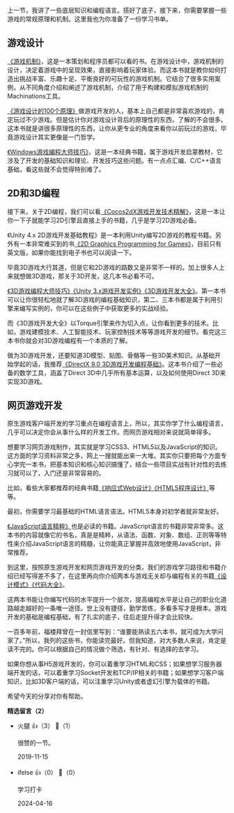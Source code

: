 上一节，我讲了一些底层知识和编程语言。搭好了底子，接下来，你需要掌握一些游戏的常规原理和机制。这里我也为你准备了一份学习书单。

## 游戏设计

[《游戏机制》](https://book.douban.com/subject/25859579/)，这是一本策划和程序员都可以看的书。在游戏设计中，游戏机制的设计，决定着游戏中的呈现效果，直接影响着玩家体验。而这本书就是教你如何打造出挑战丰富、乐趣十足、平衡良好的可玩性的游戏机制。它结合了很多实用案例，从不同角度介绍和阐述了游戏机制，介绍了用于构建和模拟游戏机制的Machinations工具。

[《游戏设计的100个原理》](https://book.douban.com/subject/26318335/)做游戏开发的人，基本上自己都是非常喜欢游戏的，肯定玩过不少游戏。但是估计你对游戏设计背后的原理性的东西，了解的不会很多。这本书就是讲很多原理性的东西，让你从更专业的角度来看你以前玩过的游戏，毕竟游戏设计其实更像是一门哲学。

[《Windows游戏编程大师技巧》](https://book.douban.com/subject/1230286/)，这是一本经典书籍，属于游戏开发启蒙教材，它涉及了开发的基础知识和理论、开发技巧这些问题。有一点点汇编、C/C++语言基础，看这些就不会觉得特别难了。

## 2D和3D编程

接下来，关于2D编程，我们可以看[《Cocos2dX游戏开发技术精解》](https://book.douban.com/subject/24733748/)，这是一本让你一下子就能学习2D引擎且直接上手的书籍，几乎是学习2D游戏必备。

《Unity 4.x 2D游戏开发基础教程》是一本利用Unity编写2D游戏的教程书籍。另外有一本非常难买到的书[《2D Graphics Programming for Games》](https://book.douban.com/subject/20116832/)，目前只有英文版，如果你能找到电子书也可以阅读一下。

毕竟3D游戏大行其道，但是它和2D游戏的路数又是非常不一样的。加上很多人上来就想做3D游戏，那关于3D开发，这几本书必看不可。

[《3D游戏编程大师技巧》](https://book.douban.com/subject/1321769/)[《Unity 3.x游戏开发实例》](https://book.douban.com/subject/25916788/)[《3D游戏开发大全》](https://book.douban.com/subject/1488758/)。第一本书可以让你很轻松地就了解3D游戏的编程基础知识，第二、三本书都是属于利用引擎来编写实例的，你可以在这些例子中获取更多的实战经验。

而《3D游戏开发大全》以Torque引擎来作为切入点，让你看到更多的技术。比如，游戏建模技术、人工智能技术、玩家控制技术等等游戏开发的细节。看完这三本书你就会对3D游戏编程有一个本质的了解。

做为3D游戏开发，还要知道3D模型、贴图、骨骼等一些3D美术知识。从基础开始学起的话，我推荐[《DirectX 9.0 3D游戏开发编程基础》](https://book.douban.com/subject/2111771/)。这本书介绍了一些必备的数学工具，涵盖了Direct 3D中几乎所有基本运算，以及如何使用Direct 3D来实现3D游戏。

## 网页游戏开发

原生游戏客户端开发的学习重点在编程语言上，所以，其实你学了什么编程语言，几乎可以决定你会从事什么样的开发工作。而网页游戏相对来说就简单得多。

想要学习网页游戏制作，其实就是学习CSS3、HTML5以及JavaScript的知识。这方面的学习资料非常之多，网上一搜就能出来一大堆。其实你只要把每个方面专心学完一本书，把基本知识和核心知识搞懂了，结合一些项目实战有针对性的去练习就可以了，入门还是非常容易的。

比如，看些大家都推荐的经典书籍[《响应式Web设计》](https://book.douban.com/subject/20390374/)[《HTML5程序设计》](https://book.douban.com/subject/10608238/)等等。

最初，你需要学习最基础的HTML语言语法。HTML5本身对初学者就非常友好。

[《JavaScript语言精粹》](https://book.douban.com/subject/3590768/)也是必读的书籍。JavaScript语言的书籍非常非常多。这本书的内容就像它的书名，真是是精粹，从语法、函数、对象、数组、正则等等特性来介绍JavaScript语言的精髓，让你能真正掌握并高效地使用JavaScript，非常推荐。

到这里，按照原生游戏开发和网页游戏开发的分类，我们的游戏学习路径和书籍介绍已经写得差不多了，在这里再向你介绍两本与游戏无关却与编程有关的书籍[《设计模式》](https://book.douban.com/subject/1052241/)[《代码大全》](https://book.douban.com/subject/1477390/)。

这两本书能让你编写代码的水平提升一个层次，提高编程水平是让自己的职业化道路越走越好的一条唯一途径。世上没有捷径，勤学苦练，多看多写才是根本。游戏开发的基础是编程基础，有了扎实的底子，往后走提升得才会比较快。

一百多年前，福楼拜曾在一封信里写到：“谁要能熟读五六本书，就可成为大学问家了。”所以，我列的这些书，你能读完最好。但我知道，对大多数人来说，肯定是读不完的。你可以根据自己的情况做个筛选，有针对、有选择的去学习。

如果你想从事H5游戏开发的，你可以着重学习HTML和CSS；如果想学习服务器端开发的话，可以着重学习Socket开发和TCP/IP相关的书籍；如果想学习客户端知识，比如3D客户端的话，可以注重学习Unity或者虚幻引擎为载体的书籍。

希望今天的分享对你有帮助。
<div><strong>精选留言（2）</strong></div><ul>
<li><span>火腿</span> 👍（3） 💬（1）<p>很赞的一节。</p>2019-11-15</li><br/><li><span>ifelse</span> 👍（0） 💬（0）<p>学习打卡</p>2024-04-16</li><br/>
</ul>